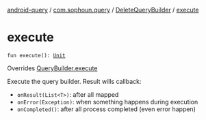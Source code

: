 [android-query](../../index.md) / [com.sophoun.query](../index.md) / [DeleteQueryBuilder](index.md) / [execute](./execute.md)

# execute

`fun execute(): `[`Unit`](https://kotlinlang.org/api/latest/jvm/stdlib/kotlin/-unit/index.html)

Overrides [QueryBuilder.execute](../-query-builder/execute.md)

Execute the query builder. Result wills callback:

* `onResult(List<T>)`: after all mapped
* `onError(Exception)`: when something happens during execution
* `onCompleted()`: after all process completed (even error happen)
